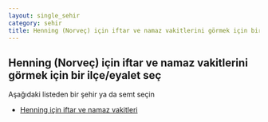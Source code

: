 ```yaml
---
layout: single_sehir
category: sehir
title: Henning (Norveç) için iftar ve namaz vakitlerini görmek için bir ilçe/eyalet seç
---
```



## Henning (Norveç) için iftar ve namaz vakitlerini görmek için bir ilçe/eyalet seç

Aşağıdaki listeden bir şehir ya da semt seçin


* [Henning için iftar ve namaz vakitleri](/iftar.html?sehir=Henning&ulke=Norveç&state=Henning)
